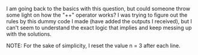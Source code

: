 I am going back to the basics with this question, but could someone throw some light on how the "++" operator works? I was trying to figure out the rules by this dummy code I made (have added the outputs I received), but I can't seem to understand the exact logic that implies and keep messing up with the solutions.

NOTE: For the sake of simplicity, I reset the value n = 3 after each line.
